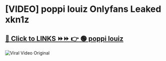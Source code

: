 
 # [VIDEO] poppi louiz Onlyfans Leaked xkn1z

## <h2><a href="https://clipsfans.com/poppi_louiz&ref=git">🔗 Click to LINKS ⏩⏩ 👉 🟢 poppi louiz </a></h2>

<a href="https://clipsfans.com/poppi_louiz&ref=git" rel="nofollow" data-target="animated-image.originalLink"><img src="https://i.ibb.co.com/xMMVF88/686577567.gif" alt="Viral Video Original" style="max-width: 100%; display: inline-block;" data-target="animated-image.originalImage"></a>

